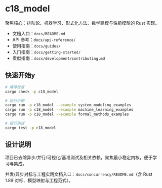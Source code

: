 # c18_model

聚焦核心：排队论、机器学习、形式化方法、数学建模与性能模型的 Rust 实现。

- 文档入口：`docs/README.md`
- API 参考：`docs/api-reference/`
- 使用指南：`docs/guides/`
- 入门指南：`docs/getting-started/`
- 贡献指南：`docs/development/contributing.md`

## 快速开始y

```bash
# 编译检查
cargo check -p c18_model

# 运行示例
cargo run -p c18_model --example system_modeling_examples
cargo run -p c18_model --example machine_learning_examples
cargo run -p c18_model --example formal_methods_examples

# 运行测试
cargo test -p c18_model
```

## 设计说明

项目已去除异步/并行/可视化/基准测试及相关依赖，聚焦最小稳定内核，便于学习与集成。

并发/异步对标与工程实践文档入口：`docs/concurrency/README.md`（含 Rust 1.89 对标、模型映射与工程范式）。
